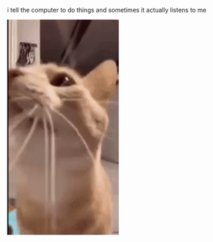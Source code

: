 i tell the computer to do things and sometimes it actually listens to me
<!--START_SECTION:update_image-->
<img src=https://raw.githubusercontent.com/sneakykestrel/sneakykestrel/main/.github/images/fling.gif height="" width="" align=left alt=kitty />
<!--END_SECTION:update_image-->

